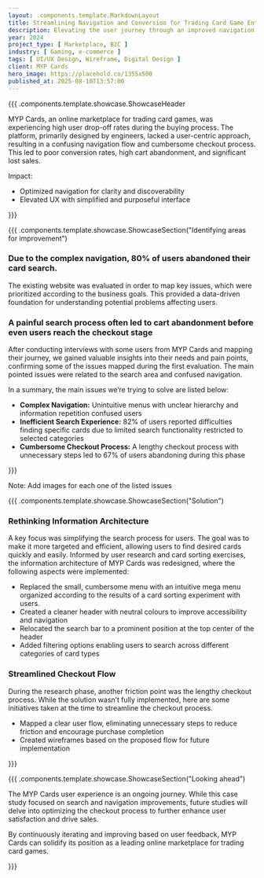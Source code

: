 ```yaml
---
layout: .components.template.MarkdownLayout
title: Streamlining Navigation and Conversion for Trading Card Game Enthusiasts
description: Elevating the user journey through an improved navigation and visual design of MYP Cards website.
year: 2024
project_type: [ Marketplace, B2C ]
industry: [ Gaming, e-commerce ]
tags: [ UI/UX Design, Wireframe, Digital Design ]
client: MYP Cards
hero_image: https://placehold.co/1355x500
published_at: 2025-08-10T13:57:00
---
```


{{{ .components.template.showcase.ShowcaseHeader

MYP Cards, an online marketplace for trading card games, was experiencing high user drop-off rates during the buying
process. The platform, primarily designed by engineers, lacked a user-centric approach, resulting in a confusing
navigation flow and cumbersome checkout process. This led to poor conversion rates, high cart abandonment, and
significant lost sales.

Impact:

- Optimized navigation for clarity and discoverability
- Elevated UX with simplified and purposeful interface

}}}

{{{ .components.template.showcase.ShowcaseSection("Identifying areas for improvement")

### Due to the complex navigation, 80% of users abandoned their card search.

The existing website was evaluated in order to map key issues, which were prioritized according to the business goals.
This provided a data-driven foundation for understanding potential problems affecting users.

### A painful search process often led to cart abandonment before even users reach the checkout stage

After conducting interviews with some users from MYP Cards and mapping their journey, we gained valuable insights into
their needs and pain points, confirming some of the issues mapped during the first evaluation. The main pointed issues
were related to the search area and confused navigation.

In a summary, the main issues we’re trying to solve are listed below:

- **Complex Navigation:** Unintuitive menus with unclear hierarchy and information repetition confused users
- **Inefficient Search Experience:** 82% of users reported difficulties finding specific cards due to limited search
  functionality restricted to selected categories
- **Cumbersome Checkout Process:** A lengthy checkout process with unnecessary steps led to 67% of users abandoning
  during this phase

}}}

Note: Add images for each one of the listed issues

{{{ .components.template.showcase.ShowcaseSection("Solution")

### Rethinking Information Architecture

A key focus was simplifying the search process for users. The goal was to make it more targeted and efficient, allowing
users to find desired cards quickly and easily. Informed by user research and card sorting exercises, the information
architecture of MYP Cards was redesigned, where the following aspects were implemented:

- Replaced the small, cumbersome menu with an intuitive mega menu organized according to the results of a card sorting
  experiment with users.
- Created a cleaner header with neutral colours to improve accessibility and navigation
- Relocated the search bar to a prominent position at the top center of the header
- Added filtering options enabling users to search across different categories of card types

### Streamlined Checkout Flow

During the research phase, another friction point was the lengthy checkout process. While the solution wasn’t fully
implemented, here are some initiatives taken at the time to streamline the checkout process.

- Mapped a clear user flow, eliminating unnecessary steps to reduce friction and encourage purchase completion
- Created wireframes based on the proposed flow for future implementation

}}}

{{{ .components.template.showcase.ShowcaseSection("Looking ahead")

The MYP Cards user experience is an ongoing journey. While this case study focused on search and navigation
improvements, future studies will delve into optimizing the checkout process to further enhance user satisfaction and
drive sales.

By continuously iterating and improving based on user feedback, MYP Cards can solidify its position as a leading online
marketplace for trading card games.

}}}
